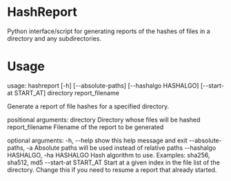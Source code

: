 # HashReport
Python interface/script for generating reports of the hashes of files in a directory and any subdirectories.

# Usage
usage: hashreport [-h] [--absolute-paths] [--hashalgo HASHALGO]
                  [--start-at START_AT]
                  directory report_filename

Generate a report of file hashes for a specified directory.

positional arguments:
  directory             Directory whose files will be hashed
  report_filename       Filename of the report to be generated

optional arguments:
  -h, --help            show this help message and exit
  --absolute-paths, -a  Absolute paths will be used instead of relative paths
  --hashalgo HASHALGO, -ha HASHALGO
                        Hash algorithm to use. Examples: sha256, sha512, md5
  --start-at START_AT   Start at a given index in the file list of the
                        directory. Change this if you need to resume a report
                        that already started.
